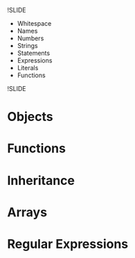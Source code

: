 !SLIDE

* Whitespace
* Names
* Numbers
* Strings
* Statements
* Expressions
* Literals
* Functions

!SLIDE

# Objects
# Functions
# Inheritance
# Arrays
# Regular Expressions
